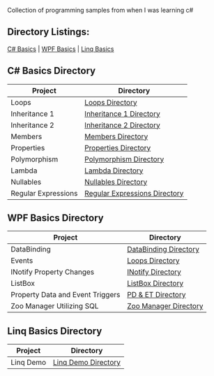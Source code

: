 Collection of programming samples from when I was learning c#

## Directory Listings:

[C# Basics](https://github.com/Wuydts/CSharp/tree/master/Coding_Basics) | [WPF Basics](https://github.com/Wuydts/CSharp/tree/master/WPF_Basics) | [Linq Basics](https://github.com/Wuydts/CSharp/tree/master/Linq_Basics) 

## C# Basics Directory
| Project | Directory | 
| - | - |
|  Loops | [Loops Directory](https://github.com/Wuydts/CSharp/tree/master/Coding_Basics/loops)|
|  Inheritance 1 | [Inheritance 1 Directory](https://github.com/Wuydts/CSharp/tree/master/Coding_Basics/Inheritance)|
|  Inheritance 2 | [Inheritance 2 Directory](https://github.com/Wuydts/CSharp/tree/master/Coding_Basics/Inheritance2)|
| Members | [Members Directory](https://github.com/Wuydts/CSharp/tree/master/Coding_Basics/members) |
| Properties | [Properties Directory](https://github.com/Wuydts/CSharp/tree/master/Coding_Basics/Properties) |
| Polymorphism | [Polymorphism Directory](https://github.com/Wuydts/CSharp/tree/master/Coding_Basics/Polymorphism) |
| Lambda | [Lambda Directory](https://github.com/Wuydts/CSharp/tree/master/Coding_Basics/Lambda) |
| Nullables | [Nullables Directory](https://github.com/Wuydts/CSharp/tree/master/Coding_Basics/Nullables) |
| Regular Expressions | [Regular Expressions Directory](https://github.com/Wuydts/CSharp/tree/master/Coding_Basics/RegularExpressions) |

## WPF Basics Directory
| Project | Directory | 
| - | - |
|  DataBinding | [DataBinding Directory](https://github.com/Wuydts/CSharp/tree/master/WPF_Basics/WPF%20-%20DataBinding)|
|  Events | [Loops Directory](https://github.com/Wuydts/CSharp/tree/master/WPF_Basics/WPF%20-%20Events%20in%20XAML)|
|  INotify Property Changes | [INotify Directory](https://github.com/Wuydts/CSharp/tree/master/WPF_Basics/WPF%20-%20INotifyPropertyChanges)|
|  ListBox | [ListBox Directory](https://github.com/Wuydts/CSharp/tree/master/WPF_Basics/WPF%20-%20ListBox)|
|  Property Data and Event Triggers | [PD & ET Directory](https://github.com/Wuydts/CSharp/tree/master/WPF_Basics/WPF%20-%20Property%20Data%20and%20Event%20Triggers)|
|  Zoo Manager Utilizing SQL | [Zoo Manager Directory](https://github.com/Wuydts/CSharp/tree/master/WPF_Basics/WPF%20Zoo%20Manager)|

## Linq Basics Directory
| Project | Directory | 
| - | - |
| Linq Demo | [Linq Demo Directory](https://github.com/Wuydts/CSharp/tree/master/Linq_Basics/FIrst-Linq)|



